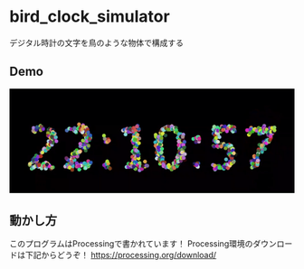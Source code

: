 # bird_clock_simulator
デジタル時計の文字を鳥のような物体で構成する

## Demo
![](https://github.com/qwertyrc/bird_clock_simulator/blob/master/bird_clock_simulator.gif)

## 動かし方
このプログラムはProcessingで書かれています！
Processing環境のダウンロードは下記からどうぞ！
<https://processing.org/download/>
